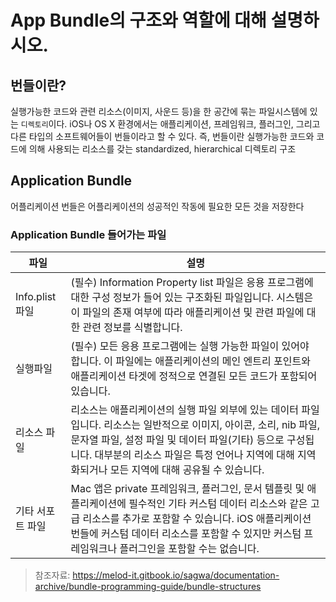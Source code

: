 # App Bundle의 구조와 역할에 대해 설명하시오.

## 번들이란?

실행가능한 코드와 관련 리소스(이미지, 사운드 등)을 한 공간에 묶는 파일시스템에 있는 `디렉토리`이다. iOS나 OS X 환경에서는 애플리케이션, 프레임워크, 플러그인, 그리고 다른 타입의 소프트웨어들이 번들이라고 할 수 있다. 즉, 번들이란 실행가능한 코드와 코드에 의해 사용되는 리소스를 갖는 standardized, hierarchical 디렉토리 구조



## Application Bundle

어플리케이션 번들은 어플리케이션의 성공적인 작동에 필요한 모든 것을 저장한다

### Application Bundle 들어가는 파일

| 파일             | 설명                                                         |
| ---------------- | ------------------------------------------------------------ |
| Info.plist 파일  | (필수) Information Property list 파일은 응용 프로그램에 대한 구성 정보가 들어 있는 구조화된 파일입니다. 시스템은 이 파일의 존재 여부에 따라 애플리케이션 및 관련 파일에 대한 관련 정보를 식별합니다. |
| 실행파일         | (필수) 모든 응용 프로그램에는 실행 가능한 파일이 있어야 합니다. 이 파일에는 애플리케이션의 메인 엔트리 포인트와 애플리케이션 타겟에 정적으로 연결된 모든 코드가 포함되어 있습니다. |
| 리소스 파일      | 리소스는 애플리케이션의 실행 파일 외부에 있는 데이터 파일입니다. 리소스는 일반적으로 이미지, 아이콘, 소리, nib 파일, 문자열 파일, 설정 파일 및 데이터 파일(기타) 등으로 구성됩니다. 대부분의 리소스 파일은 특정 언어나 지역에 대해 지역화되거나 모든 지역에 대해 공유될 수 있습니다. |
| 기타 서포트 파일 | Mac 앱은 private 프레임워크, 플러그인, 문서 템플릿 및 애플리케이션에 필수적인 기타 커스텀 데이터 리소스와 같은 고급 리소스를 추가로 포함할 수 있습니다. iOS 애플리케이션 번들에 커스텀 데이터 리소스를 포함할 수 있지만 커스텀 프레임워크나 플러그인을 포함할 수는 없습니다. |





> 참조자료: https://melod-it.gitbook.io/sagwa/documentation-archive/bundle-programming-guide/bundle-structures